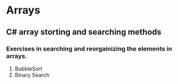 # Arrays
## C# array storting and searching methods
### Exercises in searching and reorgainizing the elements in arrays.

1. BubbleSort
2. Binary Search
